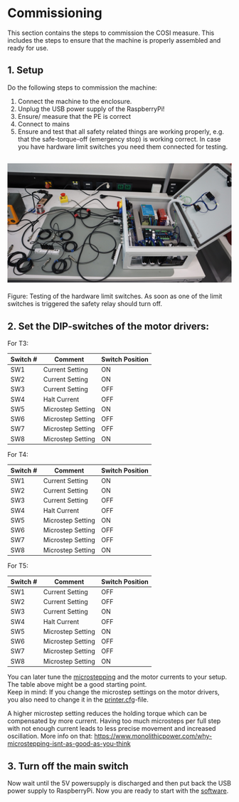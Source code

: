 # Commissioning

This section contains the steps to commission the COSI measure. This includes the steps to ensure that the machine is properly assembled and ready for use.

## 1. Setup

Do the following steps to commission the machine:

1. Connect the machine to the enclosure.
2. Unplug the USB power supply of the RaspberryPi!
3. Ensure/ measure that the PE is correct
4. Connect to mains
5. Ensure and test that all safety related things are working properly, e.g. that the safe-torque-off (emergency stop) is working correct. In case you have hardware limit switches you need them connected for testing.

![Testing of Hardware Limit Switches](../res/img/electrical/enclosure/Testing.jpg)
---
Figure: Testing of the hardware limit switches. As soon as one of the limit switches is triggered the safety relay should turn off.

## 2. Set the DIP-switches of the motor drivers:

For T3:

| Switch # | Comment           | Switch Position |
|----------|-------------------|-----------------|
| SW1      | Current Setting   | ON              |
| SW2      | Current Setting   | ON              |
| SW3      | Current Setting   | OFF             |
| SW4      | Halt Current      | OFF             |
| SW5      | Microstep Setting | ON              |
| SW6      | Microstep Setting | OFF             |
| SW7      | Microstep Setting | OFF             |
| SW8      | Microstep Setting | ON              |

For T4:

| Switch # | Comment           | Switch Position |
|----------|-------------------|-----------------|
| SW1      | Current Setting   | ON              |
| SW2      | Current Setting   | ON              |
| SW3      | Current Setting   | OFF             |
| SW4      | Halt Current      | OFF             |
| SW5      | Microstep Setting | ON              |
| SW6      | Microstep Setting | OFF             |
| SW7      | Microstep Setting | OFF             |
| SW8      | Microstep Setting | ON              |

For T5:

| Switch # | Comment           | Switch Position |
|----------|-------------------|-----------------|
| SW1      | Current Setting   | OFF             |
| SW2      | Current Setting   | OFF             |
| SW3      | Current Setting   | ON              |
| SW4      | Halt Current      | OFF             |
| SW5      | Microstep Setting | ON              |
| SW6      | Microstep Setting | OFF             |
| SW7      | Microstep Setting | OFF             |
| SW8      | Microstep Setting | ON              |

You can later tune the [microstepping](https://www.analog.com/en/lp/001/optimizing-stepper-motors-microstepping.html) and the motor currents to your setup. The table above might be a good starting point. <br>Keep in mind: If you change the microstep settings on the motor drivers, you also need to change it in the [printer.cfg](../src/software/printer.cfg)-file.<br>

A higher microstep setting reduces the holding torque which can be compensated by more current. Having too much microsteps per full step with not enough current leads to less precise movement and increased oscillation. More info on that: <https://www.monolithicpower.com/why-microstepping-isnt-as-good-as-you-think>

## 3. Turn off the main switch

Now wait until the 5V powersupply is discharged and then put back the USB power supply to RaspberryPi. Now you are ready to start with the [software](../Software/README.md).
